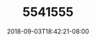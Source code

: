 ---
title: 5541555
date: 2018-09-03T18:42:21-08:00
draft: false
name: 黒羽イヴ
img_url: https://cdn.u1.huluxia.com/g4/M02/63/DC/rBAAdmHwCMeAZytzAAL0XwRsMAw582.png
original_fn: DSCF0454.jpg
tags:
- 黒羽イヴ

---